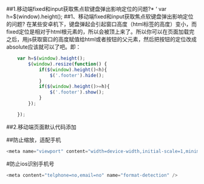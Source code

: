 ##1.移动端fixed和input获取焦点软键盘弹出影响定位的问题?*
	‘ var h=$(window).height();
##1、移动端fixed和input获取焦点软键盘弹出影响定位的问题?
在某些安卓机下，键盘弹起会引起窗口高度（html标签的高度）变小，而fixed定位是相对于html根元素的，所以会被顶上来了。所以你可以在页面加载完之后，用js获取窗口的高度赋值给html或者按钮的父元素，然后把按钮的定位改成absolute应该就可以了吧。即：
```javascript
	var h=$(window).height();
	    $(window).resize(function() {
	        if($(window).height()<h){
	            $('.footer').hide();
	        }
	        if($(window).height()>=h){
	            $('.footer').show();
	        }
	    });

	});
```

##2.移动端页面默认代码添加

##防止缩放，适配手机 
```javascript
<meta name="viewport" content="width=device-width,initial-scale=1,minimum-scale=1,maximum-scale=1,user-scalable=no />
```

#防止ios识别手机号 
```javascript
<meta content="telphone=no,email=no" name="format-detection" />
```